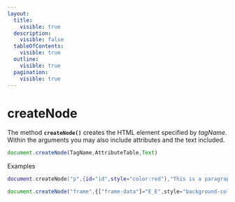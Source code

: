 ```yaml
---
layout:
  title:
    visible: true
  description:
    visible: false
  tableOfContents:
    visible: true
  outline:
    visible: true
  pagination:
    visible: true
---
```


# createNode

The method **`createNode()`** creates the HTML element specified by _tagName._ Within the arguments you may also include attributes and the text included.

```javascript
document.createNode(TagName,AttributeTable,Text)
```

Examples

```lua
document.createNode("p",{id="id",style="color:red"},"This is a paragraph element!")
```

```javascript
document.createNode("frame",{["frame-data"]="E_E",style="background-color:red"},"<p>Paragraph within the frame</p>")
```

